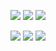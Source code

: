 ![](https://64.media.tumblr.com/1091116bc44131712ffa7c565c5d3525/9ae5a34a86b442c9-03/s250x400/9cfc848d27330900e30d93fd59610462e7f94c35.gifv) ![](https://64.media.tumblr.com/d851287a53523b99c5c19b411dac66ce/9ae5a34a86b442c9-a8/s250x400/ccbe5816bafe392f5727d8930e3bde80d21f204a.gifv) ![](https://64.media.tumblr.com/461ad25ecfc7577670a65f65f0fa4a7f/9ae5a34a86b442c9-85/s250x400/eb585c9d481a789ff1e9a08c504521ab43534b87.gifv) 

![](https://64.media.tumblr.com/38994e0dbd549d89bc36cad182965348/4b177778350523c7-69/s250x400/f477f70751140ae04c04008527e9451159fc28e8.gifv) ![](https://64.media.tumblr.com/cd742dbc79b7da92efb58f1c79d82041/4b177778350523c7-98/s250x400/d86a121f3973abd2fd6b3fe468a1f93506438250.gifv) ![](https://64.media.tumblr.com/5417aeb2a9f0fb1b69c04ea19ff69d25/4b177778350523c7-b8/s250x400/d69cce04f20d09f80d9a49cee2bce284bed9bfdc.gifv) 
